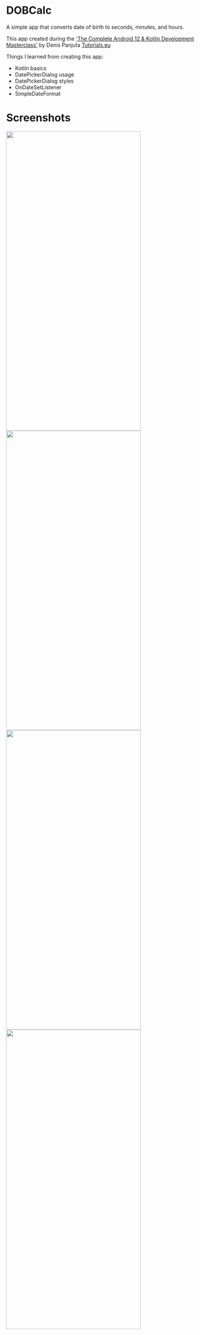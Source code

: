 # DOBCalc
A simple app that converts date of birth to seconds, minutes, and hours.

This app created during the ['The Complete Android 12 & Kotlin Development Masterclass'](https://www.udemy.com/course/android-kotlin-developer/) by Denis Panjuta [Tutorials.eu](https://tutorials.eu/)

Things I learned from creating this app:
* Kotlin basics
* DatePickerDialog usage
* DatePickerDialog styles
* OnDateSetListener
* SimpleDateFormat


# Screenshots
<p float="left">
<img src="https://github.com/s4dmach1ne/DOBCalc/blob/master/ss1.png" width="360" height="800">
<img src="https://github.com/s4dmach1ne/DOBCalc/blob/master/ss2.png" width="360" height="800">
<img src="https://github.com/s4dmach1ne/DOBCalc/blob/master/ss3.png" width="360" height="800">
<img src="https://github.com/s4dmach1ne/DOBCalc/blob/master/ss4.png" width="360" height="800">
</p>

